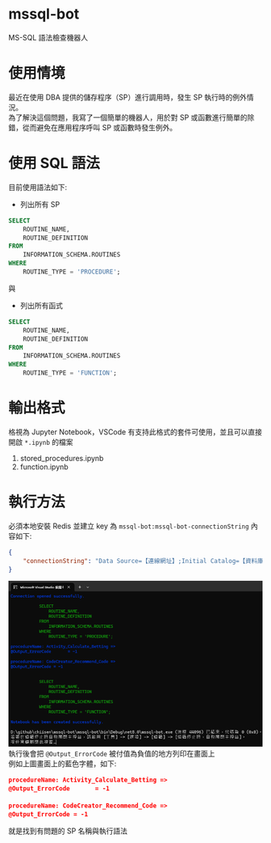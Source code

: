 # mssql-bot
MS-SQL 語法檢查機器人  

# 使用情境
最近在使用 DBA 提供的儲存程序（SP）進行調用時，發生 SP 執行時的例外情況。  
為了解決這個問題，我寫了一個簡單的機器人，用於對 SP 或函數進行簡單的除錯，從而避免在應用程序呼叫 SP 或函數時發生例外。  

# 使用 SQL 語法
目前使用語法如下:  
- 列出所有 SP  
```sql
SELECT 
    ROUTINE_NAME, 
    ROUTINE_DEFINITION 
FROM 
    INFORMATION_SCHEMA.ROUTINES 
WHERE 
    ROUTINE_TYPE = 'PROCEDURE';
```
與
- 列出所有函式  
```sql
SELECT 
    ROUTINE_NAME, 
    ROUTINE_DEFINITION 
FROM 
    INFORMATION_SCHEMA.ROUTINES 
WHERE 
    ROUTINE_TYPE = 'FUNCTION';
```

# 輸出格式
格視為 Jupyter Notebook，VSCode 有支持此格式的套件可使用，並且可以直接開啟 `*.ipynb` 的檔案  
1. stored_procedures.ipynb
2. function.ipynb

# 執行方法
必須本地安裝 Redis
並建立 key 為 `mssql-bot:mssql-bot-connectionString`
內容如下:  
```json
{
    "connectionString": "Data Source=【連線網址】;Initial Catalog=【資料庫名稱】;User ID=【帳號】;Password=【密碼】;Connect Timeout=30;Encrypt=False;TrustServerCertificate=False;ApplicationIntent=ReadWrite;MultiSubnetFailover=False;Pooling=true;Min Pool Size=10;Max Pool Size=150;"
}
```
![執行畫面](./images/MSSQL-BOT.png)
執行後會把 `@Output_ErrorCode` 被付值為負值的地方列印在畫面上  
例如上圖畫面上的藍色字體，如下:
```json
procedureName: Activity_Calculate_Betting =>
@Output_ErrorCode       = -1

procedureName: CodeCreator_Recommend_Code =>
@Output_ErrorCode = -1
```
就是找到有問題的 SP 名稱與執行語法  

